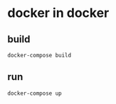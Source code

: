 # docker in docker

## build

```shell
docker-compose build
```

## run

```shell
docker-compose up
```
